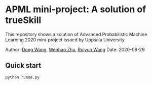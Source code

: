 # APML mini-project: A solution of trueSkill
This repository shows a solution of Advanced Probabilistic Machine Learning 2020 mini-project issued by Uppsala
University.

Author: [Dong Wang](https://github.com/nanguoyu), [Wenhao Zhu](https://github.com/wezh), [Ruiyun Wang](https://github.com/Vevark)
Date: 2020-09-29
## Quick start

```
python runme.py
```